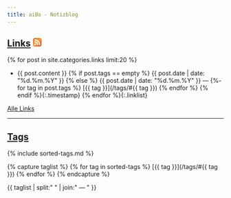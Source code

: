```yaml
---
title: aiBo - Notizblog
---
```


## [Links][4] [![Feed][6]][5]

{% for post in site.categories.links limit:20 %}
* {{ post.content }}
  {% if post.tags == empty %}
  {{ post.date | date: "%d.%m.%Y" }}
  {% else %}
  {{ post.date | date: "%d.%m.%Y" }}  —
  {%- for tag in post.tags %}
    [{{ tag }}](/tags/#{{ tag }})
  {% endfor %}
  {% endif %}{:.timestamp}
{% endfor %}{:.linklist}

[Alle Links][4]

[4]: /links/ "Alle Links auflisten"
[5]: /links/atom.xml "Feed f&uuml;r Links"
[6]: /images/feed-small.png

---

## [Tags][7]

{% include sorted-tags.md %}

{% capture taglist %}
{% for tag in sorted-tags %}
[{{ tag }}](/tags/#{{ tag }})
{% endfor %}
{% endcapture  %}

{{ taglist | split:" " | join:" — " }}

[7]: /tags/ "Alle Posts mit Tags auflisten"
